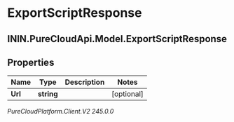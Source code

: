 # ExportScriptResponse

## ININ.PureCloudApi.Model.ExportScriptResponse

## Properties

|Name | Type | Description | Notes|
|------------ | ------------- | ------------- | -------------|
| **Url** | **string** |  | [optional] |



_PureCloudPlatform.Client.V2 245.0.0_
